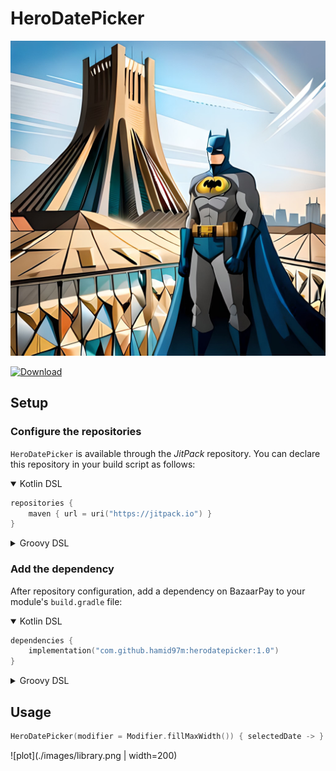 # HeroDatePicker
![plot](./images/banner.jpg)

[![Download](https://img.shields.io/jitpack/version/com.github.hamid97m/herodatepicker)](https://jitpack.io/#hamid97m/herodatepicker)

## Setup

### Configure the repositories

`HeroDatePicker` is available through the *JitPack* repository. You can declare this repository in your
build script as follows:

<details open>
<summary>Kotlin DSL</summary>

```kotlin
repositories {
    maven { url = uri("https://jitpack.io") }
}
```

</details>

<details>
<summary>Groovy DSL</summary>

```groovy
repositories {
    maven { url 'https://jitpack.io' }
}
```

</details>

### Add the dependency

After repository configuration, add a dependency on BazaarPay to your module's `build.gradle`
file:

<details open>
<summary>Kotlin DSL</summary>

```kotlin
dependencies {
    implementation("com.github.hamid97m:herodatepicker:1.0")
}
```

</details>

<details>
<summary>Groovy DSL</summary>

```groovy
dependencies {
    implementation 'com.github.hamid97m:herodatepicker:1.0'
}
```

</details>


## Usage

```kotlin
HeroDatePicker(modifier = Modifier.fillMaxWidth()) { selectedDate -> }
```

![plot](./images/library.png | width=200)

